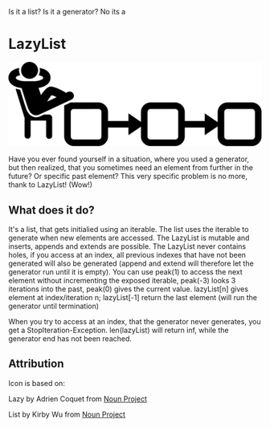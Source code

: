 Is it a list? Is it a generator? No its a
# LazyList

<p align='center'>
  <img src='./lazylist.svg'>
</p>

Have you ever found yourself in a situation, where you used a generator, but then realized, that you sometimes need an element from further in the future? Or specific past element? This very specific problem is no more, thank to LazyList! (Wow!)

## What does it do?
It's a list, that gets initialied using an iterable. The list uses the iterable to generate when new elements are accessed.
The LazyList is mutable and inserts, appends and extends are possible. The LazyList never contains holes, if you access at an index, all previous indexes that have not been generated will also be generated (append and extend will therefore let the generator run until it is empty). You can use peak(1) to access the next element without incrementing the exposed iterable, peak(-3) looks 3 iterations into the past, peak(0) gives the current value. lazyList[n] gives element at index/iteration n; lazyList[-1] return the last element (will run the generator until termination)  

When you try to access at an index, that the generator never generates, you get a StopIteration-Exception.
len(lazyList) will return inf, while the generator end has not been reached.

## Attribution

Icon is based on:

Lazy by Adrien Coquet from <a href="https://thenounproject.com/browse/icons/term/lazy/" target="_blank" title="Lazy Icons">Noun Project</a>

List by Kirby Wu from <a href="https://thenounproject.com/browse/icons/term/list/" target="_blank" title="List Icons">Noun Project</a>
